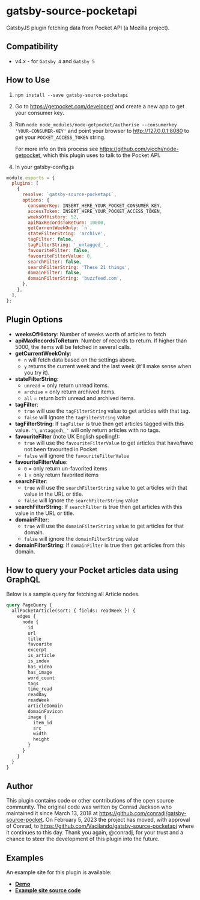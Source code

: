 # gatsby-source-pocketapi

GatsbyJS plugin fetching data from Pocket API (a Mozilla project).

## Compatibility

- v4.x - for `Gatsby 4` and `Gatsby 5`

## How to Use

1.  `npm install --save gatsby-source-pocketapi`

2.  Go to https://getpocket.com/developer/ and create a new app to get your consumer key.

3.  Run `node node_modules/node-getpocket/authorise --consumerkey 'YOUR-CONSUMER-KEY'` and point your browser to http://127.0.0.1:8080 to get your `POCKET_ACCESS_TOKEN` string.

    For more info on this process see https://github.com/vicchi/node-getpocket, which this plugin uses to talk to the Pocket API.

4.  In your gatsby-config.js

```javascript
module.exports = {
  plugins: [
    {
      resolve: `gatsby-source-pocketapi`,
      options: {
        consumerKey: INSERT_HERE_YOUR_POCKET_CONSUMER_KEY,
        accessToken: INSERT_HERE_YOUR_POCKET_ACCESS_TOKEN,
        weeksOfHistory: 52,
        apiMaxRecordsToReturn: 10000,
        getCurrentWeekOnly: `n`,
        stateFilterString: 'archive',
        tagFilter: false,
        tagFilterString: '_untagged_',
        favouriteFilter: false,
        favouriteFilterValue: 0,
        searchFilter: false,
        searchFilterString: 'These 21 things',
        domainFilter: false,
        domainFilterString: 'buzzfeed.com',
      },
    },
  ],
};
```

## Plugin Options

- **weeksOfHistory**: Number of weeks worth of articles to fetch
- **apiMaxRecordsToReturn**: Number of records to return. If higher than 5000, the items will be fetched in several calls.
- **getCurrentWeekOnly**:
  - `n` will fetch data based on the settings above.
  - `y` returns the current week and the last week (it'll make sense when you try it).
- **stateFilterString**:
  - `unread` = only return unread items.
  - `archive` = only return archived items.
  - `all` = return both unread and archived items.
- **tagFilter**:
  - `true` will use the `tagFilterString` value to get articles with that tag.
  - `false` will ignore the `tagFilterString` value
- **tagFilterString**: If `tagFilter` is true then get articles tagged with this value. `'\_untagged\_'` will only return articles with no tags.
- **favouriteFilter** (note UK English spelling!):
  - `true` will use the `favouriteFilterValue` to get articles that have/have not been favourited in Pocket
  - `false` will ignore the `favouriteFilterValue`
- **favouriteFilterValue**:
  - `0` = only return un-favorited items
  - `1` = only return favorited items
- **searchFilter**:
  - `true` will use the `searchFilterString` value to get articles with that value in the URL or title.
  - `false` will ignore the `searchFilterString` value
- **searchFilterString**: If `searchFilter` is true then get articles with this value in the URL or title.
- **domainFilter**:
  - `true` will use the `domainFilterString` value to get articles for that domain.
  - `false` will ignore the `domainFilterString` value
- **domainFilterString**: If `domainFilter` is true then get articles from this domain.

## How to query your Pocket articles data using GraphQL

Below is a sample query for fetching all Article nodes.

```graphql
query PageQuery {
  allPocketArticle(sort: { fields: readWeek }) {
    edges {
      node {
        id
        url
        title
        favourite
        excerpt
        is_article
        is_index
        has_video
        has_image
        word_count
        tags
        time_read
        readDay
        readWeek
        articleDomain
        domainFavicon
        image {
          item_id
          src
          width
          height
        }
      }
    }
  }
}
```

## Author

This plugin contains code or other contributions of the open source community. The original code was written by Conrad Jackson who maintained it since March 13, 2018 at https://github.com/conradj/gatsby-source-pocket. On February 5, 2023 the project has moved, with approval of Conrad, to https://github.com/Vacilando/gatsby-source-pocketapi where it continues to this day. Thank you again, @conradj, for your trust and a chance to steer the development of this plugin into the future.

## Examples

An example site for this plugin is available:

- **[Demo](https://conradj.co.uk/weeklyreads/)**
- **[Example site source code](https://github.com/conradj/pocket-public-archive)**
